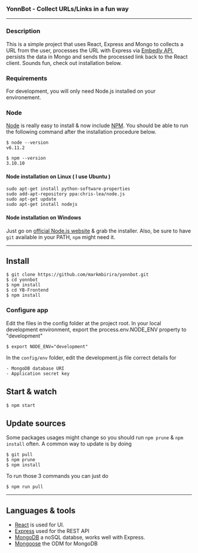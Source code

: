 ### YonnBot - Collect URLs/Links in a fun way

---

### Description
This is a simple project that uses React, Express and Mongo to collects a URL from the user,
processes the URL with Express via [Embedly API](https://embedly.com), persists the data in Mongo
and sends the processed link back to the React client. Sounds fun, check out installation below.

### Requirements

For development, you will only need Node.js installed on your environement.

### Node

[Node](http://nodejs.org/) is really easy to install & now include [NPM](https://npmjs.org/).
You should be able to run the following command after the installation procedure
below.

    $ node --version
    v6.11.2

    $ npm --version
    3.10.10


#### Node installation on Linux ( I use Ubuntu )

    sudo apt-get install python-software-properties
    sudo add-apt-repository ppa:chris-lea/node.js
    sudo apt-get update
    sudo apt-get install nodejs

#### Node installation on Windows

Just go on [official Node.js website](http://nodejs.org/) & grab the installer.
Also, be sure to have `git` available in your PATH, `npm` might need it.

---

## Install

    $ git clone https://github.com/markmbirira/yonnbot.git
    $ cd yonnbot
    $ npm install
    $ cd YB-Frontend
    $ npm install

### Configure app

Edit the files in the config folder at the project root.
In your local development environment, export the process.env.NODE_ENV property to "development"
    
    $ export NODE_ENV="development"

In the `config/env` folder, edit the development.js file correct details for

    - MongoDB database URI
    - Application secret key


## Start & watch

    $ npm start

## Update sources

Some packages usages might change so you should run `npm prune` & `npm install` often.
A common way to update is by doing

    $ git pull
    $ npm prune
    $ npm install

To run those 3 commands you can just do

    $ npm run pull

---

## Languages & tools

- [React](http://facebook.github.io/react) is used for UI.
- [Express](https://expressjs.com) used for the REST API
- [MongoDB](https://mongodb.com) a noSQL databse, works well with Express.
- [Mongoose](https://mongoosejs.com) the ODM for MongoDB
